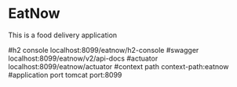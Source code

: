 # EatNow
This is a food delivery application

#h2 console
localhost:8099/eatnow/h2-console 
#swagger
localhost:8099/eatnow/v2/api-docs
#actuator
localhost:8099/eatnow/actuator
#context path
context-path:eatnow
#application port
tomcat port:8099

